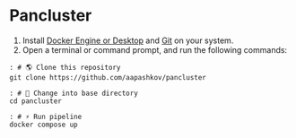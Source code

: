 # Pancluster

1. Install [Docker Engine or Desktop](https://docs.docker.com/engine/install/)
and [Git](https://git-scm.com/book/en/v2/Getting-Started-Installing-Git) on your
system.
2. Open a terminal or command prompt, and run the following commands:

```shell
: # 🌎 Clone this repository
git clone https://github.com/aapashkov/pancluster

: # 📌 Change into base directory
cd pancluster

: # ⚡ Run pipeline
docker compose up
```
